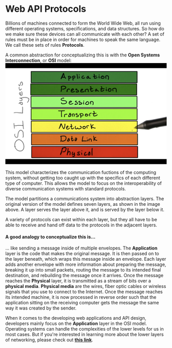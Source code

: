 # Web API Protocols

Billions of machines connected to form the World Wide Web, all run using different operating systems, specifications, and data structures. So how do we make sure these devices can all communicate with each other? A set of rules must be in place in order for machines to speak the same language. We call these sets of rules **Protocols**.

A common abstraction for conceptualizing this is with the **Open Systems Interconnection**, or **OSI** model:
![OSI Layers drawn one on top of the other, starting by "Application" on top, followed by "Presentation", "Session", "Transport", "Network", "Data link" and lastly "Physical"](Images/OSI-model.png)

This model characterizes the communication fuctions of the computing system, without getting too caught up with the specifics of each different type of computer. This allows the model to focus on the interoperability of diverse communication systems with standard protocols.

The model partitions a communications system into abstraction layers. The original version of the model defines seven layers, as shown in the image above. A layer serves the layer above it, and is served by the layer below it.

A variety of protocols can exist within each layer, but they all have to be able to receive and hand off data to the protocols in the adjacent layers.

#### A good analogy to conceptualize this is...
... like sending a message inside of multiple envelopes. The **Application** layer is the code that makes the original message. It is then passed on to the layer beneath, which wraps this message inside an envelope. Each layer adds another envelope with more information about preparing the message, breaking it up into small packets, routing the message to its intended final destination, and rebuilding the message once it arrives. Once the message reaches the **Physical** layer, it is transmitted as a stream of bits over a **physical media**. **Physical media** are the wires, fiber optic cables or wireless signals that you use to connect to the Internet. Once the message reaches its intended machine, it is now processed in reverse order such that the application sitting on the receiving computer gets the message the same way it was created by the sender.

When it comes to the developing web applications and API design, developers mainly focus on the **Application** layer in the OSI model. Operating systems can handle the complexities of the lower levels for us in most cases. But if you're interested in learning more about the lower layers of networking, please check out **[this link](https://en.wikipedia.org/wiki/OSI_model)**.
